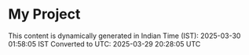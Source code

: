 # My Project

This content is dynamically generated in Indian Time (IST): 2025-03-30 01:58:05 IST
Converted to UTC: 2025-03-29 20:28:05 UTC
